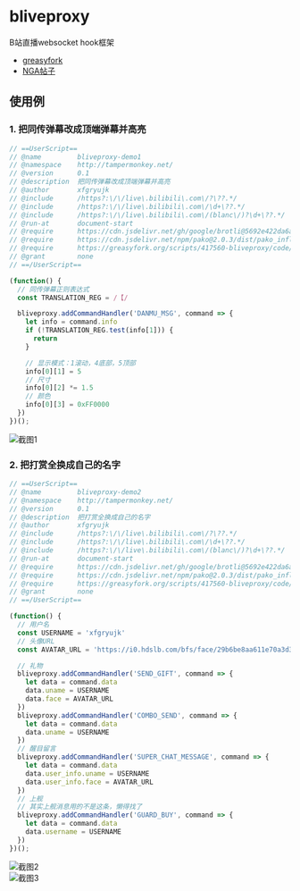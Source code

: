 # bliveproxy
B站直播websocket hook框架

* [greasyfork](https://greasyfork.org/zh-CN/scripts/417560-bliveproxy)
* [NGA帖子](https://bbs.nga.cn/read.php?tid=24449759)

## 使用例
### 1. 把同传弹幕改成顶端弹幕并高亮
```javascript
// ==UserScript==
// @name         bliveproxy-demo1
// @namespace    http://tampermonkey.net/
// @version      0.1
// @description  把同传弹幕改成顶端弹幕并高亮
// @author       xfgryujk
// @include      /https?:\/\/live\.bilibili\.com\/?\??.*/
// @include      /https?:\/\/live\.bilibili\.com\/\d+\??.*/
// @include      /https?:\/\/live\.bilibili\.com\/(blanc\/)?\d+\??.*/
// @run-at       document-start
// @require      https://cdn.jsdelivr.net/gh/google/brotli@5692e422da6af1e991f9182345d58df87866bc5e/js/decode.js
// @require      https://cdn.jsdelivr.net/npm/pako@2.0.3/dist/pako_inflate.min.js
// @require      https://greasyfork.org/scripts/417560-bliveproxy/code/bliveproxy.js?version=931022
// @grant        none
// ==/UserScript==

(function() {
  // 同传弹幕正则表达式
  const TRANSLATION_REG = /【/

  bliveproxy.addCommandHandler('DANMU_MSG', command => {
    let info = command.info
    if (!TRANSLATION_REG.test(info[1])) {
      return
    }

    // 显示模式：1滚动，4底部，5顶部
    info[0][1] = 5
    // 尺寸
    info[0][2] *= 1.5
    // 颜色
    info[0][3] = 0xFF0000
  })
})();

```

![截图1](https://github.com/xfgryujk/bliveproxy/blob/master/screenshots/1.png)

### 2. 把打赏全换成自己的名字
```javascript
// ==UserScript==
// @name         bliveproxy-demo2
// @namespace    http://tampermonkey.net/
// @version      0.1
// @description  把打赏全换成自己的名字
// @author       xfgryujk
// @include      /https?:\/\/live\.bilibili\.com\/?\??.*/
// @include      /https?:\/\/live\.bilibili\.com\/\d+\??.*/
// @include      /https?:\/\/live\.bilibili\.com\/(blanc\/)?\d+\??.*/
// @run-at       document-start
// @require      https://cdn.jsdelivr.net/gh/google/brotli@5692e422da6af1e991f9182345d58df87866bc5e/js/decode.js
// @require      https://cdn.jsdelivr.net/npm/pako@2.0.3/dist/pako_inflate.min.js
// @require      https://greasyfork.org/scripts/417560-bliveproxy/code/bliveproxy.js?version=931022
// @grant        none
// ==/UserScript==

(function() {
  // 用户名
  const USERNAME = 'xfgryujk'
  // 头像URL
  const AVATAR_URL = 'https://i0.hdslb.com/bfs/face/29b6be8aa611e70a3d3ac219cdaf5e72b604f2de.jpg'

  // 礼物
  bliveproxy.addCommandHandler('SEND_GIFT', command => {
    let data = command.data
    data.uname = USERNAME
    data.face = AVATAR_URL
  })
  bliveproxy.addCommandHandler('COMBO_SEND', command => {
    let data = command.data
    data.uname = USERNAME
  })
  // 醒目留言
  bliveproxy.addCommandHandler('SUPER_CHAT_MESSAGE', command => {
    let data = command.data
    data.user_info.uname = USERNAME
    data.user_info.face = AVATAR_URL
  })
  // 上舰
  // 其实上舰消息用的不是这条，懒得找了
  bliveproxy.addCommandHandler('GUARD_BUY', command => {
    let data = command.data
    data.username = USERNAME
  })
})();

```

![截图2](https://github.com/xfgryujk/bliveproxy/blob/master/screenshots/2.png)  
![截图3](https://github.com/xfgryujk/bliveproxy/blob/master/screenshots/3.png)
